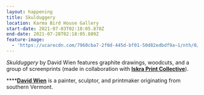 ```yaml
---
layout: happening
title: Skulduggery
location: Karma Bird House Gallery
start-date: 2021-07-03T02:18:05.878Z
end-date: 2021-07-28T02:18:05.889Z
feature-image:
  - 'https://ucarecdn.com/7960cba7-2f0d-445d-bf01-50d82edbdf9a~1/nth/0/'
---
```

_Skulduggery_ by David Wien features graphite drawings, woodcuts, and a group of screenprints (made in collaboration with [**Iskra Print Collective**](https://www.iskraprint.com/)). 

****[**David Wien**](https://www.davidwien.com/) is a painter, sculptor, and printmaker originating from southern Vermont.
